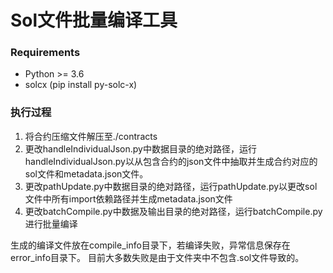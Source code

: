 # Sol文件批量编译工具
### Requirements
* Python >= 3.6
* solcx (pip install py-solc-x)
### 执行过程
1. 将合约压缩文件解压至./contracts
2. 更改handleIndividualJson.py中数据目录的绝对路径，运行handleIndividualJson.py以从包含合约的json文件中抽取并生成合约对应的sol文件和metadata.json文件。
3. 更改pathUpdate.py中数据目录的绝对路径，运行pathUpdate.py以更改sol文件中所有import依赖路径并生成metadata.json文件
4. 更改batchCompile.py中数据及输出目录的绝对路径，运行batchCompile.py进行批量编译

生成的编译文件放在compile_info目录下，若编译失败，异常信息保存在error_info目录下。
目前大多数失败是由于文件夹中不包含.sol文件导致的。


